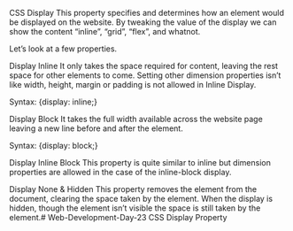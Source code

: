 CSS Display
This property specifies and determines how an element would be displayed on the website. By tweaking the value of the display we can show the content “inline”, “grid”, “flex”, and whatnot.

Let’s look at a few properties.

Display Inline
It only takes the space required for content, leaving the rest space for other elements to come. Setting other dimension properties isn’t like width, height, margin or padding is not allowed in Inline Display.

Syntax: 
{display: inline;}

Display Block
It takes the full width available across the website page leaving a new line before and after the element.

Syntax: 
{display: block;}

Display Inline Block
This property is quite similar to inline but dimension properties are allowed in the case of the inline-block display.

Display None & Hidden
This property removes the element from the document, clearing the space taken by the element. When the display is hidden, though the element isn’t visible the space is still taken by the element.# Web-Development-Day-23
CSS Display Property
